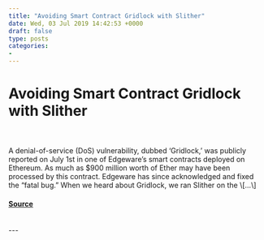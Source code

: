 ```yaml
---
title: "Avoiding Smart Contract Gridlock with Slither"
date: Wed, 03 Jul 2019 14:42:53 +0000
draft: false
type: posts
categories: 
- 
---
```

# Avoiding Smart Contract Gridlock with Slither

<br/>

<br/>
A denial-of-service (DoS) vulnerability, dubbed ‘Gridlock,’ was publicly reported on July 1st in one of Edgeware’s smart contracts deployed on Ethereum. As much as $900 million worth of Ether may have been processed by this contract. Edgeware has since acknowledged and fixed the “fatal bug.” When we heard about Gridlock, we ran Slither on the \[…\]

#### [Source](https://blog.trailofbits.com/2019/07/03/avoiding-smart-contract-gridlock-with-slither/)

<br/>
---
